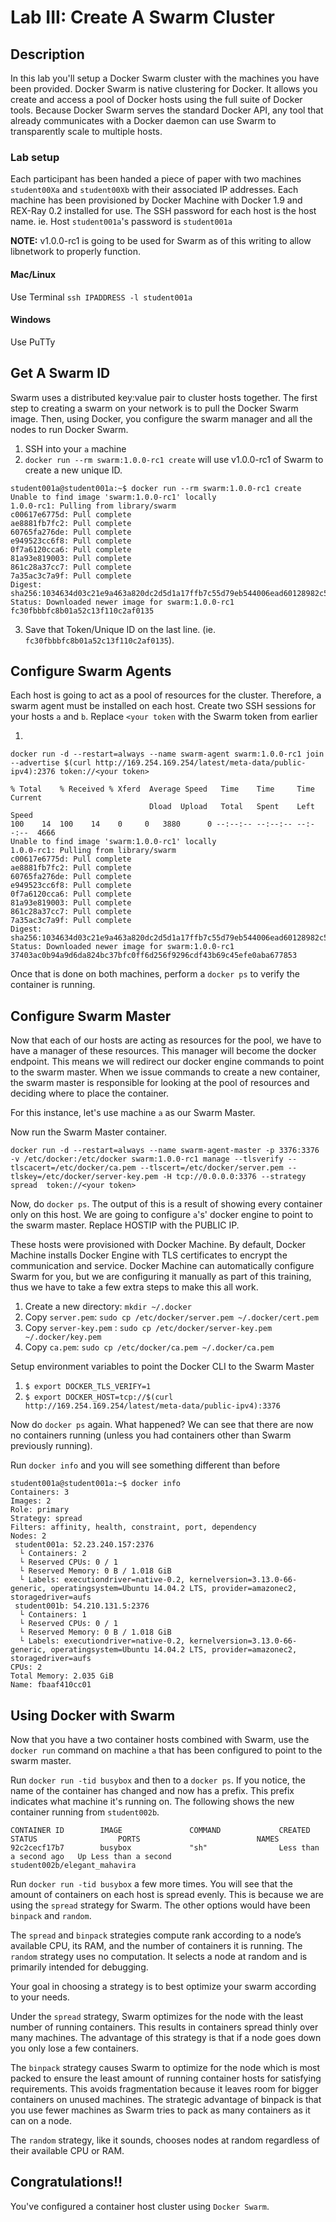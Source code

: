 Lab III: Create A Swarm Cluster
===============================

## Description

In this lab you'll setup a Docker Swarm cluster with the machines you have been provided. Docker Swarm is native clustering for Docker. It allows you create and access a pool of Docker hosts using the full suite of Docker tools. Because Docker Swarm serves the standard Docker API, any tool that already communicates with a Docker daemon can use Swarm to transparently scale to multiple hosts.

### Lab setup

Each participant has been handed a piece of paper with two machines `student00Xa` and `student00Xb` with their associated IP addresses. Each machine has been provisioned by Docker Machine with Docker 1.9 and REX-Ray 0.2 installed for use. The SSH password for each host is the host name. ie. Host `student001a`'s password is `student001a`

**NOTE:** v1.0.0-rc1 is going to be used for Swarm as of this writing to allow libnetwork to properly function.

#### Mac/Linux
Use Terminal
`ssh IPADDRESS -l student001a`

#### Windows
Use PuTTy

## Get A Swarm ID
Swarm uses a distributed key:value pair to cluster hosts together. The first step to creating a swarm on your network is to pull the Docker Swarm image. Then, using Docker, you configure the swarm manager and all the nodes to run Docker Swarm.

1. SSH into your `a` machine
2. `docker run --rm swarm:1.0.0-rc1 create` will use v1.0.0-rc1 of Swarm to create a new unique ID.
```
student001a@student001a:~$ docker run --rm swarm:1.0.0-rc1 create
Unable to find image 'swarm:1.0.0-rc1' locally
1.0.0-rc1: Pulling from library/swarm
c00617e6775d: Pull complete
ae8881fb7fc2: Pull complete
60765fa276de: Pull complete
e949523cc6f8: Pull complete
0f7a6120cca6: Pull complete
81a93e819003: Pull complete
861c28a37cc7: Pull complete
7a35ac3c7a9f: Pull complete
Digest: sha256:1034634d03c21e9a463a820dc2d5d1a17ffb7c55d79eb544006ead60128982c5
Status: Downloaded newer image for swarm:1.0.0-rc1
fc30fbbbfc8b01a52c13f110c2af0135
```
3. Save that Token/Unique ID on the last line. (ie. `fc30fbbbfc8b01a52c13f110c2af0135`).


## Configure Swarm Agents
Each host is going to act as a pool of resources for the cluster. Therefore, a swarm agent must be installed on each host. Create two SSH sessions for your hosts `a` and `b`. Replace `<your token` with the Swarm token from earlier

1.
```
docker run -d --restart=always --name swarm-agent swarm:1.0.0-rc1 join --advertise $(curl http://169.254.169.254/latest/meta-data/public-ipv4):2376 token://<your token>

% Total    % Received % Xferd  Average Speed   Time    Time     Time  Current
                               Dload  Upload   Total   Spent    Left  Speed
100    14  100    14    0     0   3880      0 --:--:-- --:--:-- --:--:--  4666
Unable to find image 'swarm:1.0.0-rc1' locally
1.0.0-rc1: Pulling from library/swarm
c00617e6775d: Pull complete
ae8881fb7fc2: Pull complete
60765fa276de: Pull complete
e949523cc6f8: Pull complete
0f7a6120cca6: Pull complete
81a93e819003: Pull complete
861c28a37cc7: Pull complete
7a35ac3c7a9f: Pull complete
Digest: sha256:1034634d03c21e9a463a820dc2d5d1a17ffb7c55d79eb544006ead60128982c5
Status: Downloaded newer image for swarm:1.0.0-rc1
37403ac0b94a9d6da824bc37bfc0ff6d256f9296cdf43b69c45efe0aba677853
```

Once that is done on both machines, perform a `docker ps` to verify the container is running.

## Configure Swarm Master
Now that each of our hosts are acting as resources for the pool, we have to have a manager of these resources. This manager will become the docker endpoint. This means we will redirect our docker engine commands to point to the swarm master. When we issue commands to create a new container, the swarm master is responsible for looking at the pool of resources and deciding where to place the container.

For this instance, let's use machine `a` as our Swarm Master.

Now run the Swarm Master container.
```
docker run -d --restart=always --name swarm-agent-master -p 3376:3376 -v /etc/docker:/etc/docker swarm:1.0.0-rc1 manage --tlsverify --tlscacert=/etc/docker/ca.pem --tlscert=/etc/docker/server.pem --tlskey=/etc/docker/server-key.pem -H tcp://0.0.0.0:3376 --strategy spread  token://<your token>
```

Now, do `docker ps`. The output of this is a result of showing every container only on this host. We are going to configure `a`'s' docker engine to point to the swarm master. Replace HOSTIP with the PUBLIC IP.

These hosts were provisioned with Docker Machine. By default, Docker Machine installs Docker Engine with TLS certificates to encrypt the communication and service. Docker Machine can automatically configure Swarm for you, but we are configuring it manually as part of this training, thus we have to take a few extra steps to make this all work.

1. Create a new directory: `mkdir ~/.docker`
2. Copy `server.pem`: `sudo cp /etc/docker/server.pem ~/.docker/cert.pem`
3. Copy `server-key.pem` : `sudo cp /etc/docker/server-key.pem ~/.docker/key.pem`
4. Copy `ca.pem`: `sudo cp /etc/docker/ca.pem ~/.docker/ca.pem`

Setup environment variables to point the Docker CLI to the Swarm Master

1. `$ export DOCKER_TLS_VERIFY=1`
2. `$ export DOCKER_HOST=tcp://$(curl http://169.254.169.254/latest/meta-data/public-ipv4):3376`

Now do `docker ps` again. What happened? We can see that there are now no containers running (unless you had containers other than Swarm previously running).

Run `docker info` and you will see something different than before
```
student001a@student001a:~$ docker info
Containers: 3
Images: 2
Role: primary
Strategy: spread
Filters: affinity, health, constraint, port, dependency
Nodes: 2
 student001a: 52.23.240.157:2376
  └ Containers: 2
  └ Reserved CPUs: 0 / 1
  └ Reserved Memory: 0 B / 1.018 GiB
  └ Labels: executiondriver=native-0.2, kernelversion=3.13.0-66-generic, operatingsystem=Ubuntu 14.04.2 LTS, provider=amazonec2, storagedriver=aufs
 student001b: 54.210.131.5:2376
  └ Containers: 1
  └ Reserved CPUs: 0 / 1
  └ Reserved Memory: 0 B / 1.018 GiB
  └ Labels: executiondriver=native-0.2, kernelversion=3.13.0-66-generic, operatingsystem=Ubuntu 14.04.2 LTS, provider=amazonec2, storagedriver=aufs
CPUs: 2
Total Memory: 2.035 GiB
Name: fbaaf410cc01
```

## Using Docker with Swarm

Now that you have a two container hosts combined with Swarm, use the `docker run` command on machine `a` that has been configured to point to the swarm master.

Run `docker run -tid busybox` and then to a `docker ps`. If you notice, the name of the container has changed and now has a prefix. This prefix indicates what machine it's running on.  The following shows the new container running from `student002b`.

```
CONTAINER ID        IMAGE               COMMAND             CREATED                  STATUS                  PORTS                          NAMES
92c2cecf17b7        busybox             "sh"                Less than a second ago   Up Less than a second                                  student002b/elegant_mahavira
```

Run `docker run -tid busybox` a few more times. You will see that the amount of containers on each host is spread evenly. This is because we are using the `spread` strategy for Swarm. The other options would have been `binpack` and `random`.

The `spread` and `binpack` strategies compute rank according to a node’s available CPU, its RAM, and the number of containers it is running. The `random` strategy uses no computation. It selects a node at random and is primarily intended for debugging.

Your goal in choosing a strategy is to best optimize your swarm according to your needs.

Under the `spread` strategy, Swarm optimizes for the node with the least number of running containers. This results in containers spread thinly over many machines. The advantage of this strategy is that if a node goes down you only lose a few containers.

The `binpack` strategy causes Swarm to optimize for the node which is most packed to ensure the least amount of running container hosts for satisfying requirements. This avoids fragmentation because it leaves room for bigger containers on unused machines. The strategic advantage of binpack is that you use fewer machines as Swarm tries to pack as many containers as it can on a node.

The `random` strategy, like it sounds, chooses nodes at random regardless of their available CPU or RAM.

## Congratulations!!

You've configured a container host cluster using `Docker Swarm`.
